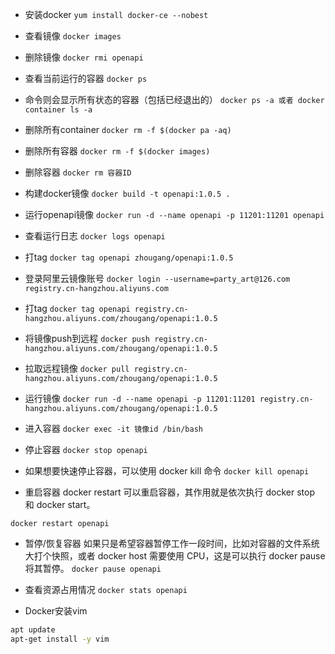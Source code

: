 * 安装docker
`yum install docker-ce --nobest`
* 查看镜像
`docker images`

* 删除镜像
`docker rmi openapi`

* 查看当前运行的容器
`docker ps`

* 命令则会显示所有状态的容器（包括已经退出的）
`docker ps -a 或者 docker container ls -a`

* 删除所有container
`docker rm -f $(docker pa -aq)`

* 删除所有容器
`docker rm -f $(docker images)`

* 删除容器
`docker rm 容器ID`

* 构建docker镜像
`docker build -t openapi:1.0.5 .`

* 运行openapi镜像
`docker run -d --name openapi -p 11201:11201 openapi`

* 查看运行日志
`docker logs openapi`

* 打tag
`docker tag openapi zhougang/openapi:1.0.5`


* 登录阿里云镜像账号
`docker login --username=party_art@126.com registry.cn-hangzhou.aliyuns.com`

* 打tag
`docker tag openapi registry.cn-hangzhou.aliyuns.com/zhougang/openapi:1.0.5`

* 将镜像push到远程
`docker push registry.cn-hangzhou.aliyuns.com/zhougang/openapi:1.0.5`

* 拉取远程镜像
`docker pull registry.cn-hangzhou.aliyuns.com/zhougang/openapi:1.0.5`

* 运行镜像
`docker run -d --name openapi -p 11201:11201 registry.cn-hangzhou.aliyuns.com/zhougang/openapi:1.0.5`


* 进入容器
`docker exec -it 镜像id /bin/bash`

* 停止容器
`docker stop openapi`

* 如果想要快速停止容器，可以使用 docker kill 命令
`docker kill openapi`

* 重启容器
docker restart 可以重启容器，其作用就是依次执行 docker stop 和 docker start。

`docker restart openapi`


* 暂停/恢复容器
如果只是希望容器暂停工作一段时间，比如对容器的文件系统大打个快照，或者 docker host 需要使用 CPU，这是可以执行 docker pause 将其暂停。
`docker pause openapi`


* 查看资源占用情况
`docker stats openapi`
* Docker安装vim
```bash
apt update
apt-get install -y vim
```

